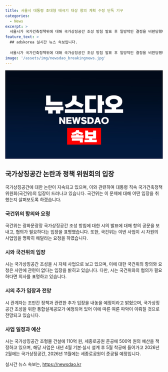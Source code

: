 ```yaml
---
title: 서울시 대통령 초대형 태극기 대상 항의 계획 수정 단독 기구
categories:
  - News
excerpt: >
  서울시가 국가건축정책위에 대해 국가상징공간 조성 방침 발표 후 일방적인 결정을 비판당했다. 오세훈 시장은 시민 의견 수렴을 약속하며 추가 입장 발표를 예고했고, 국건위는 국가주의적 발상이라는 비판과 함께 이 문제에 대한 공문을 보냈다. 국건위는 이 문제는 시의 독자적인 사업이므로 이에 대한 협의는 필요하지 않다고 주장했지만, 시는 관련 기관과 협의할 의향을 밝혔다. 또한, 국가상징공간 조성에 대한 통합설계공모가 예정되어 있어 이에 대한 여론 파악이 이뤄질 것으로 예상된다.
feature_text: >
  ## adskorea 실시간 뉴스 속보입니다.

  서울시가 국가건축정책위에 대해 국가상징공간 조성 방침 발표 후 일방적인 결정을 비판당했다. 오세훈 시장은 시민 의견 수렴을 약속하며 추가 입장 발표를 예고했고, 국건위는 국가주의적 발상이라는 비판과 함께 이 문제에 대한 공문을 보냈다. 국건위는 이 문제는 시의 독자적인 사업이므로 이에 대한 협의는 필요하지 않다고 주장했지만, 시는 관련 기관과 협의할 의향을 밝혔다. 또한, 국가상징공간 조성에 대한 통합설계공모가 예정되어 있어 이에 대한 여론 파악이 이뤄질 것으로 예상된다.
image: '/assets/img/newsdao_breakingnews.jpg'
---
```


<p><img src="/assets/img/newsdao_breakingnews.jpg" alt="adskorea 속보" /></p>

<h2 data-ke-size="size26">국가상징공간 논란과 정책 위원회의 입장</h2>

<p>국가상징공간에 대한 논란이 지속되고 있으며, 이와 관련하여 대통령 직속 국가건축정책위원회(국건위)의 입장이 드러나고 있습니다. 국건위는 이 문제에 대해 어떤 입장을 취했는지 살펴보도록 하겠습니다.</p>

<h3>국건위의 항의와 요청</h3>

<p>국건위는 광화문광장 국가상징공간 조성 방침에 대한 시의 발표에 대해 항의 공문을 보내고, 협의가 필요하다는 입장을 표명했습니다. 또한, 국건위는 이번 사업이 시 차원의 사업임을 명확히 해달라는 요청을 하였습니다.</p>

<h3>시와 국건위의 입장</h3>

<p>시는 국가상징공간 조성을 시 자체 사업으로 보고 있으며, 이에 대한 국건위의 항의와 요청은 사안에 관련이 없다는 입장을 밝히고 있습니다. 다만, 시는 국건위와의 협의가 필요하다면 의사를 표명하고 있습니다.</p>

<h3>시의 추가 입장과 전망</h3>

<p>시 관계자는 조만간 정책과 관련한 추가 입장을 내놓을 예정이라고 밝혔으며, 국가상징공간 조성을 위한 통합설계공모가 예정되어 있어 이에 따른 여론 파악이 이뤄질 것으로 전망되고 있습니다.</p>

<h3>사업 일정과 예산</h3>

<p>시는 국가상징공간 조형물 건설에 110억 원, 세종로공원 준공에 500억 원의 예산을 책정하고 있으며, 해당 사업은 내년 4월 기본·실시 설계 후 5월 착공에 들어가고 2026년 2월에는 국가상징공간, 2026년 11월에는 세종로공원이 준공될 예정입니다.</p>
실시간 뉴스 속보는, <a href="https://newsdao.kr" rel="dofollow">https://newsdao.kr</a>


